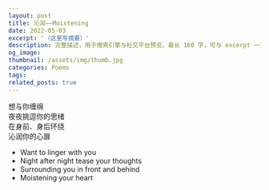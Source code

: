 ```yaml
---
layout: post
title: 沁润——Moistening
date: 2022-05-03
excerpt: '（这里写摘要）'
description: 完整描述，用于搜索引擎与社交平台预览，最长 160 字，可与 excerpt 一致
og_image: 
thumbnail: /assets/img/thumb.jpg
categories: Poems
tags: 
related_posts: true
---
```


想与你缠绵  
夜夜挑逗你的思绪  
在身前、身后环绕  
沁润你的心扉

- Want to linger with you
- Night after night tease your thoughts
- Surrounding you in front and behind
- Moistening your heart